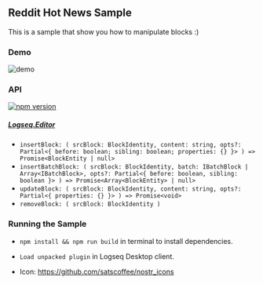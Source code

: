 ## Reddit Hot News Sample

This is a sample that show you how to manipulate blocks :)

### Demo

![demo](./demo.gif)

### API

[![npm version](https://badge.fury.io/js/%40logseq%2Flibs.svg)](https://badge.fury.io/js/%40logseq%2Flibs)

##### [Logseq.Editor](https://logseq.github.io/plugins/interfaces/ieditorproxy.html)

- `insertBlock: (
  srcBlock: BlockIdentity, content: string, opts?: Partial<{ before: boolean; sibling: boolean; properties: {} }>
  ) => Promise<BlockEntity | null>`
- `insertBatchBlock: (
  srcBlock: BlockIdentity, batch: IBatchBlock | Array<IBatchBlock>, opts?: Partial<{ before: boolean, sibling: boolean }>
  ) => Promise<Array<BlockEntity> | null>`
- `updateBlock: (
  srcBlock: BlockIdentity, content: string, opts?: Partial<{ properties: {} }>
  ) => Promise<void>`
- `removeBlock: (
  srcBlock: BlockIdentity
  )`

### Running the Sample

- `npm install && npm run build` in terminal to install dependencies.
- `Load unpacked plugin` in Logseq Desktop client.


- Icon: https://github.com/satscoffee/nostr_icons